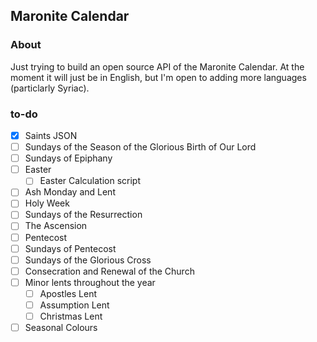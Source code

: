 ## Maronite Calendar

### About

Just trying to build an open source API of the Maronite Calendar. At the moment it will just be in English, but I'm open to adding more languages (particlarly Syriac).

### to-do

- [x] Saints JSON
- [ ] Sundays of the Season of the Glorious Birth of Our Lord
- [ ] Sundays of Epiphany
- [ ] Easter
  - [ ] Easter Calculation script
- [ ] Ash Monday and Lent
- [ ] Holy Week
- [ ] Sundays of the Resurrection
- [ ] The Ascension
- [ ] Pentecost
- [ ] Sundays of Pentecost
- [ ] Sundays of the Glorious Cross
- [ ] Consecration and Renewal of the Church
- [ ] Minor lents throughout the year
  - [ ] Apostles Lent
  - [ ] Assumption Lent
  - [ ] Christmas Lent
- [ ] Seasonal Colours
